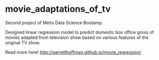 # movie_adaptations_of_tv

Second project of Metis Data Science Bootamp.

Designed linear regression model to predict domestic box office gross of movies adapted from television show based on various features of the original TV show.  

Read more here! http://garretthoffman.github.io/movie_regression/
